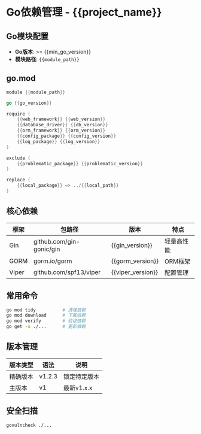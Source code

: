 # Go依赖管理 - {{project_name}}

## Go模块配置
- **Go版本**: >= {{min_go_version}}
- **模块路径**: `{{module_path}}`

## go.mod
```go
module {{module_path}}

go {{go_version}}

require (
    {{web_framework}} {{web_version}}
    {{database_driver}} {{db_version}}
    {{orm_framework}} {{orm_version}}
    {{config_package}} {{config_version}}
    {{log_package}} {{log_version}}
)

exclude (
    {{problematic_package}} {{problematic_version}}
)

replace (
    {{local_package}} => ../{{local_path}}
)
```

## 核心依赖
| 框架 | 包路径 | 版本 | 特点 |
|------|--------|------|------|
| Gin | github.com/gin-gonic/gin | {{gin_version}} | 轻量高性能 |
| GORM | gorm.io/gorm | {{gorm_version}} | ORM框架 |
| Viper | github.com/spf13/viper | {{viper_version}} | 配置管理 |

## 常用命令
```bash
go mod tidy          # 清理依赖
go mod download      # 下载依赖
go mod verify        # 验证依赖
go get -u ./...      # 更新依赖
```

## 版本管理
| 版本类型 | 语法 | 说明 |
|----------|------|------|
| 精确版本 | v1.2.3 | 锁定特定版本 |
| 主版本 | v1 | 最新v1.x.x |

## 安全扫描
```bash
govulncheck ./...
```